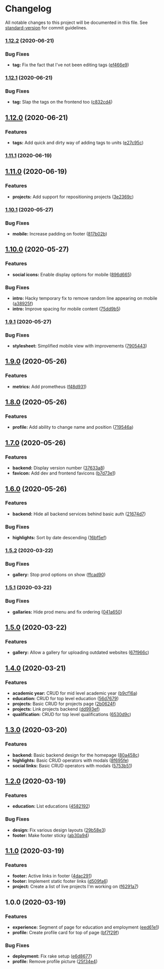 # Changelog

All notable changes to this project will be documented in this file. See [standard-version](https://github.com/conventional-changelog/standard-version) for commit guidelines.

### [1.12.2](https://github.com/charlescampbell/charlescampbell.me/compare/v1.12.1..v1.12.2) (2020-06-21)


### Bug Fixes

* **tag:** Fix the fact that I've not been editing tags ([ef466e9](https://github.com/charlescampbell/charlescampbell.me/commit/ef466e921ed3e4c33d8d2577eb7c905eacdb453a))

### [1.12.1](https://github.com/charlescampbell/charlescampbell.me/compare/v1.12.0..v1.12.1) (2020-06-21)


### Bug Fixes

* **tag:** Slap the tags on the frontend too ([c832cd4](https://github.com/charlescampbell/charlescampbell.me/commit/c832cd4afdeb701e476d2c397ada2ba7c2a570a7))

## [1.12.0](https://github.com/charlescampbell/charlescampbell.me/compare/v1.11.1..v1.12.0) (2020-06-21)


### Features

* **tags:** Add quick and dirty way of adding tags to units ([e27c95c](https://github.com/charlescampbell/charlescampbell.me/commit/e27c95c3e09aa17b5219183f00e50c6da66af9e1))

### [1.11.1](https://github.com/charlescampbell/charlescampbell.me/compare/v1.11.0..v1.11.1) (2020-06-19)

## [1.11.0](https://github.com/charlescampbell/charlescampbell.me/compare/v1.10.1..v1.11.0) (2020-06-19)


### Features

* **projects:** Add support for repositioning projects ([3e2369c](https://github.com/charlescampbell/charlescampbell.me/commit/3e2369c6d4e8d0d0c9158dd3c1e4c8eba4643f16))

### [1.10.1](https://github.com/charlescampbell/charlescampbell.me/compare/v1.10.0..v1.10.1) (2020-05-27)


### Bug Fixes

* **mobile:** Increase padding on footer ([817b02b](https://github.com/charlescampbell/charlescampbell.me/commit/817b02bf65d18e76612cbe3ad6d51187cdd7aebc))

## [1.10.0](https://github.com/charlescampbell/charlescampbell.me/compare/v1.9.1..v1.10.0) (2020-05-27)


### Features

* **social icons:** Enable display options for mobile ([896d665](https://github.com/charlescampbell/charlescampbell.me/commit/896d665c73b9d544c0f00f05a2be1fc32c719207))


### Bug Fixes

* **intro:** Hacky temporary fix to remove random line appearing on mobile ([a38925f](https://github.com/charlescampbell/charlescampbell.me/commit/a38925fbb482a8e76fb0c51066009d13f00455d9))
* **intro:** Improve spacing for mobile content ([75dd9b5](https://github.com/charlescampbell/charlescampbell.me/commit/75dd9b5a10d9a061560b4d5fede3c34abb52c21a))

### [1.9.1](https://github.com/charlescampbell/charlescampbell.me/compare/v1.9.0..v1.9.1) (2020-05-27)


### Bug Fixes

* **stylesheet:** Simplified mobile view with improvements ([7905443](https://github.com/charlescampbell/charlescampbell.me/commit/7905443f826430f3ae0789bead6bffbd92167f5f))

## [1.9.0](https://github.com/charlescampbell/charlescampbell.me/compare/v1.8.0..v1.9.0) (2020-05-26)


### Features

* **metrics:** Add prometheus ([f48d931](https://github.com/charlescampbell/charlescampbell.me/commit/f48d931fa1142efb2526c43395d9e5a69fef0313))

## [1.8.0](https://github.com/charlescampbell/charlescampbell.me/compare/v1.7.0..v1.8.0) (2020-05-26)


### Features

* **profile:** Add ability to change name and position ([719546a](https://github.com/charlescampbell/charlescampbell.me/commit/719546a8b368eb4e05e12c44c0b2bd5eeebb7047))

## [1.7.0](https://github.com/charlescampbell/charlescampbell.me/compare/v1.6.0..v1.7.0) (2020-05-26)


### Features

* **backend:** Display version number ([37633a8](https://github.com/charlescampbell/charlescampbell.me/commit/37633a8ad904ed6bab49f558b154d5da8885e108))
* **favicon:** Add dev and frontend favicons ([b7d73e1](https://github.com/charlescampbell/charlescampbell.me/commit/b7d73e1d0476e677bd5f793f8d945806c0ae2794))

## [1.6.0](https://github.com/charlescampbell/charlescampbell.me/compare/v1.5.2..v1.6.0) (2020-05-26)


### Features

* **backend:** Hide all backend services behind basic auth ([21674d7](https://github.com/charlescampbell/charlescampbell.me/commit/21674d70d707de0b9bf65857fb99ac5c07241320))


### Bug Fixes

* **highlights:** Sort by date descending ([16bf5ef](https://github.com/charlescampbell/charlescampbell.me/commit/16bf5effbd10a7583a638f61c00f67418dea1eb8))

### [1.5.2](https://github.com/charlescampbell/charlescampbell.me/compare/v1.5.1...v1.5.2) (2020-03-22)


### Bug Fixes

* **gallery:** Stop prod options on show ([ffcad90](https://github.com/charlescampbell/charlescampbell.me/commit/ffcad90bf91409e8d913fbbb9b7f93d8e1c81307))

### [1.5.1](https://github.com/charlescampbell/charlescampbell.me/compare/v1.5.0...v1.5.1) (2020-03-22)


### Bug Fixes

* **gallaries:** Hide prod menu and fix ordering ([041a650](https://github.com/charlescampbell/charlescampbell.me/commit/041a650990e2a0b12173a089fd1b85ec2cd6d12f))

## [1.5.0](https://github.com/charlescampbell/charlescampbell.me/compare/v1.4.0...v1.5.0) (2020-03-22)


### Features

* **gallery:** Allow a gallery for uploading outdated websites ([67f966c](https://github.com/charlescampbell/charlescampbell.me/commit/67f966c2293f59d45363f7aafaeec59777750e11))

## [1.4.0](https://github.com/charlescampbell/charlescampbell.me/compare/v1.3.0...v1.4.0) (2020-03-21)


### Features

* **academic year:** CRUD for mid level academic year ([b9cf16a](https://github.com/charlescampbell/charlescampbell.me/commit/b9cf16a4da133beece08901f45e7e4a45b925701))
* **education:** CRUD for top level education ([56d7679](https://github.com/charlescampbell/charlescampbell.me/commit/56d7679889f88134480a0a577526397a4a5b6b43))
* **projects:** Basic CRUD for projects page ([2b0624f](https://github.com/charlescampbell/charlescampbell.me/commit/2b0624f466de2a816e645fd04628016c58efa9d7))
* **projects:** Link projects backend ([dd993ef](https://github.com/charlescampbell/charlescampbell.me/commit/dd993ef2df711a4d9cf9cc180a7671c7605c3cc1))
* **qualification:** CRUD for top level qualifications ([6530d9c](https://github.com/charlescampbell/charlescampbell.me/commit/6530d9c0dbb2ee1824754cbad483c6eb30b4b4b0))

## [1.3.0](https://github.com/charlescampbell/charlescampbell.me/compare/v1.2.0...v1.3.0) (2020-03-20)


### Features

* **backend:** Basic backend design for the homepage ([80a458c](https://github.com/charlescampbell/charlescampbell.me/commit/80a458c23d24316f37ff2ca319a1ba76ff695ae8))
* **highlights:** Basic CRUD operators with modals ([8f695fe](https://github.com/charlescampbell/charlescampbell.me/commit/8f695fe0d0400af102cec3d58ed09fc205d37277))
* **social links:** Basic CRUD operators with modals ([5753b51](https://github.com/charlescampbell/charlescampbell.me/commit/5753b514009b00fb28e915f232751950283dd428))

## [1.2.0](https://github.com/charlescampbell/charlescampbell.me/compare/v1.1.0...v1.2.0) (2020-03-19)


### Features

* **education:** List educations ([4582192](https://github.com/charlescampbell/charlescampbell.me/commit/458219240c24aa15fc976b84e213a55439965cfc))


### Bug Fixes

* **design:** Fix various design layouts ([29b58e3](https://github.com/charlescampbell/charlescampbell.me/commit/29b58e315b6e2d600edaaea02e85cb8ae9e4c635))
* **footer:** Make footer sticky ([ab30a94](https://github.com/charlescampbell/charlescampbell.me/commit/ab30a94d3626ec9655f3b1a0eb9cfb4109e29c66))

## [1.1.0](https://github.com/charlescampbell/charlescampbell.me/compare/v1.0.0...v1.1.0) (2020-03-19)


### Features

* **footer:** Active links in footer ([4dac291](https://github.com/charlescampbell/charlescampbell.me/commit/4dac291ac7eddaf2725e523d9a06224f8b536b36))
* **footer:** Implement static footer links ([d509fa6](https://github.com/charlescampbell/charlescampbell.me/commit/d509fa6a35136fb8be9c72ba7cc530785a599209))
* **project:** Create a list of live projects I'm working on ([f6291a7](https://github.com/charlescampbell/charlescampbell.me/commit/f6291a71046257085d32ec260d422b8fd70e0a6b))

## 1.0.0 (2020-03-19)


### Features

* **experience:** Segment of page for education and employment ([eed61e1](https://github.com/charlescampbell/charlescampbell.me/commit/eed61e189d5a42a0b9460e3362749bc6cb888bb1))
* **profile:** Create profile card for top of page ([bf7f29f](https://github.com/charlescampbell/charlescampbell.me/commit/bf7f29f5d5e3ddc1a20a176645adf1c186c57e52))


### Bug Fixes

* **deployment:** Fix rake setup ([e6d8677](https://github.com/charlescampbell/charlescampbell.me/commit/e6d8677afa91bed1cc7e332b30afe085383490e3))
* **profile:** Remove profile picture ([25f34e4](https://github.com/charlescampbell/charlescampbell.me/commit/25f34e4fa5342826f9368d7744df976c4c1ddf79))
